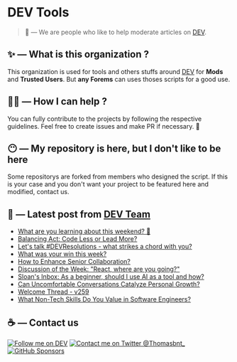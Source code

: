 # DEV Tools

> 🔧 — We are people who like to help moderate articles on [DEV](https://dev.to).

## ✨ — What is this organization ?

This organization is used for tools and others stuffs around [DEV](https://dev.to) for **Mods** and **Trusted Users**. But __any Forems__ can uses thoses scripts for a good use.


## 💪🏼 — How I can help ?

You can fully contribute to the projects by following the respective guidelines. Feel free to create issues and make PR if necessary. 🎉

## 😶 — My repository is here, but I don't like to be here

Some repositorys are forked from members who designed the script. If this is your case and you don't want your project to be featured here and modified, contact us.

## 📝 — Latest post from [DEV Team](https://dev.to/devteam)

<!-- BLOG-POST-LIST:START -->
- [What are you learning about this weekend? 🧠](https://dev.to/devteam/what-are-you-learning-about-this-weekend-1ngh)
- [Balancing Act: Code Less or Lead More?](https://dev.to/devteam/balancing-act-code-less-or-lead-more-4hf4)
- [Let&#39;s talk #DEVResolutions - what strikes a chord with you?](https://dev.to/devteam/lets-talk-devresolutions-what-strikes-a-chord-with-you-21i7)
- [What was your win this week?](https://dev.to/devteam/what-was-your-win-this-week-59pe)
- [How to Enhance Senior Collaboration?](https://dev.to/devteam/how-to-enhance-senior-collaboration-2i7p)
- [Discussion of the Week: &quot;React, where are you going?&quot;](https://dev.to/devteam/discussion-of-the-week-react-where-are-you-going-2fn2)
- [Sloan&#39;s Inbox: As a beginner, should I use AI as a tool and how?](https://dev.to/devteam/sloans-inbox-as-a-beginner-should-i-use-ai-as-a-tool-and-how-1eph)
- [Can Uncomfortable Conversations Catalyze Personal Growth?](https://dev.to/devteam/can-uncomfortable-conversations-catalyze-personal-growth-376h)
- [Welcome Thread - v259](https://dev.to/devteam/welcome-thread-v259-j4c)
- [What Non-Tech Skills Do You Value in Software Engineers?](https://dev.to/devteam/what-non-tech-skills-do-you-value-in-software-engineers-fjp)
<!-- BLOG-POST-LIST:END -->


## ☕ — Contact us

[![Follow me on DEV](https://img.shields.io/badge/dev.to-%2308090A.svg?&style=for-the-badge&logo=dev.to&logoColor=white&alt=devto)](https://dev.to/thomasbnt)
[![Contact me on Twitter @Thomasbnt_](https://img.shields.io/badge/Contact%20me%20on%20Twitter-%231DA1F2.svg?&style=for-the-badge&logo=twitter&logoColor=white&alt=twitter)](https://twitter.com/messages/1142357270-1142357270?text=Hello,%20I%20contact%20you%20from%20devtotools%20&recipient_id=1142357270) [![GitHub Sponsors](https://img.shields.io/badge/Sponsor%20me-%23EA54AE.svg?&style=for-the-badge&logo=github-sponsors&logoColor=white)](https://github.com/sponsors/thomasbnt)


